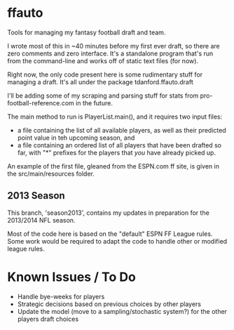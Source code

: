 ffauto
======

Tools for managing my fantasy football draft and team.

I wrote most of this in ~40 minutes before my first ever draft, so there are zero comments and zero interface.  It's a standalone program that's run from the command-line and works off of static text files (for now). 

Right now, the only code present here is some rudimentary stuff for managing a draft.  It's all under the package
    tdanford.ffauto.draft

I'll be adding some of my scraping and parsing stuff for stats from pro-football-reference.com in the future.  

The main method to run is PlayerList.main(), and it requires two input files: 
* a file containing the list of all available players, as well as their predicted point value in teh upcoming season, and 
* a file containing an ordered list of all players that have been drafted so far, with "*" prefixes for the players that _you_ have already picked up.

An example of the first file, gleaned from the ESPN.com ff site, is given in the src/main/resources folder.

## 2013 Season ## 

This branch, 'season2013', contains my updates in preparation for the 2013/2014 NFL season.  

Most of the code here is based on the "default" ESPN FF League rules.  Some work would be required to adapt the code to handle other or modified league rules.


Known Issues / To Do
====================

* Handle bye-weeks for players
* Strategic decisions based on previous choices by other players
* Update the model (move to a sampling/stochastic system?) for the other players draft choices
